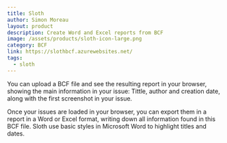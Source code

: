 ```yaml
---
title: Sloth
author: Simon Moreau
layout: product
description: Create Word and Excel reports from BCF
image: /assets/products/sloth-icon-large.png
category: BCF
link: https://slothbcf.azurewebsites.net/
tags:
  - sloth
---
```


You can upload a BCF file and see the resulting report in your browser, showing the main information in your issue: Tittle, author and creation date, along with the first screenshot in your issue.

Once your issues are loaded in your browser, you can export them in a report in a Word or Excel format, writing down all information found in this BCF file. Sloth use basic styles in Microsoft Word to highlight titles and dates.
